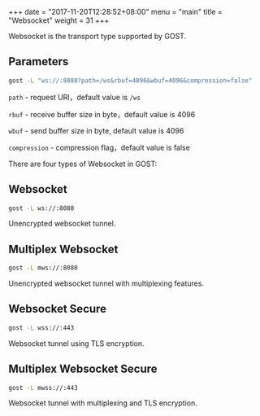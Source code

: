 +++
date = "2017-11-20T12:28:52+08:00"
menu = "main"
title = "Websocket"
weight = 31
+++

Websocket is the transport type supported by GOST. 

## Parameters

```bash
gost -L "ws://:8080?path=/ws&rbuf=4096&wbuf=4096&compression=false"
```

`path` - request URI，default value is `/ws`　

`rbuf` - receive buffer size in byte，default value is 4096

`wbuf` - send buffer size in byte, default value is 4096

`compression` - compression flag，default value is false


There are four types of Websocket in GOST:

## Websocket

```bash
gost -L ws://:8080
```

Unencrypted websocket tunnel.

## Multiplex Websocket

```bash
gost -L mws://:8080
```

Unencrypted websocket tunnel with multiplexing features.

## Websocket Secure

```bash
gost -L wss://:443
```

Websocket tunnel using TLS encryption.

## Multiplex Websocket Secure

```bash
gost -L mwss://:443
```

Websocket tunnel with multiplexing and TLS encryption.
